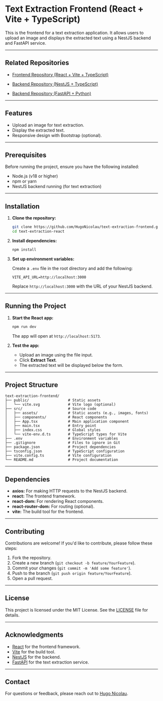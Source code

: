# Text Extraction Frontend (React + Vite + TypeScript)

This is the frontend for a text extraction application. It allows users to upload an image and displays the extracted text using a NestJS backend and FastAPI service.

---

## Related Repositories

- [Frontend Repository (React + Vite + TypeScript)](https://github.com/HugoNicolau/text-extraction-react)


- [Backend Repository (NestJS + TypeScript)](https://github.com/HugoNicolau/text-extraction-nestjs)

- [Backend Repository (FastAPI + Python)](https://github.com/HugoNicolau/text-extraction-py)

---

## Features

- Upload an image for text extraction.
- Display the extracted text.
- Responsive design with Bootstrap (optional).

---

## Prerequisites

Before running the project, ensure you have the following installed:

- Node.js (v18 or higher)
- npm or yarn
- NestJS backend running (for text extraction)

---

## Installation

1. **Clone the repository:**

   ```bash
   git clone https://github.com/HugoNicolau/text-extraction-frontend.git
   cd text-extraction-react
   ```

2. **Install dependencies:**

   ```bash
   npm install
   ```

3. **Set up environment variables:**

   Create a `.env` file in the root directory and add the following:

   ```env
   VITE_API_URL=http://localhost:3000
   ```

   Replace `http://localhost:3000` with the URL of your NestJS backend.

---

## Running the Project

1. **Start the React app:**

   ```bash
   npm run dev
   ```

   The app will open at `http://localhost:5173`.

2. **Test the app:**

   - Upload an image using the file input.
   - Click **Extract Text**.
   - The extracted text will be displayed below the form.

---

## Project Structure

```
text-extraction-frontend/
├── public/                  # Static assets
│   └── vite.svg             # Vite logo (optional)
├── src/                     # Source code
│   ├── assets/              # Static assets (e.g., images, fonts)
│   ├── components/          # React components
│   ├── App.tsx              # Main application component
│   ├── main.tsx             # Entry point
│   ├── index.css            # Global styles
│   └── vite-env.d.ts        # TypeScript types for Vite
├── .env                     # Environment variables
├── .gitignore               # Files to ignore in Git
├── package.json             # Project dependencies
├── tsconfig.json            # TypeScript configuration
├── vite.config.ts           # Vite configuration
└── README.md                # Project documentation
```

---

## Dependencies

- **axios:** For making HTTP requests to the NestJS backend.
- **react:** The frontend framework.
- **react-dom:** For rendering React components.
- **react-router-dom:** For routing (optional).
- **vite:** The build tool for the frontend.

---

## Contributing

Contributions are welcome! If you'd like to contribute, please follow these steps:

1. Fork the repository.
2. Create a new branch (`git checkout -b feature/YourFeature`).
3. Commit your changes (`git commit -m 'Add some feature'`).
4. Push to the branch (`git push origin feature/YourFeature`).
5. Open a pull request.

---

## License

This project is licensed under the MIT License. See the [LICENSE](LICENSE) file for details.

---

## Acknowledgments

- [React](https://reactjs.org/) for the frontend framework.
- [Vite](https://vitejs.dev/) for the build tool.
- [NestJS](https://nestjs.com/) for the backend.
- [FastAPI](https://fastapi.tiangolo.com/) for the text extraction service.

---

## Contact

For questions or feedback, please reach out to [Hugo Nicolau](mailto:nicolau.hugogiles@gmail.com).

